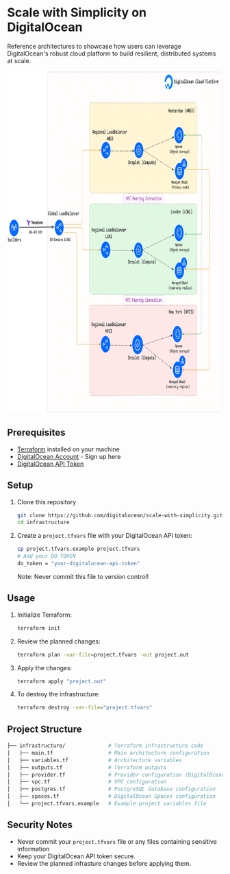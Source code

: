 # Scale with Simplicity on DigitalOcean

Reference architectures to showcase how users can leverage DigitalOcean's robust cloud platform to build resilient, distributed systems at scale.

<img src="./docs/scale-with-simplicity.png" width="900" height="800" alt="Scale With Simplicity">

## Prerequisites

- [Terraform](https://www.terraform.io/downloads.html) installed on your machine
- [DigitalOcean Account](https://cloud.digitalocean.com/registrations/new) - Sign up here
- [DigitalOcean API Token](https://cloud.digitalocean.com/account/api/tokens)

## Setup

1. Clone this repository

   ```bash
   git clone https://github.com/digitalocean/scale-with-simplicity.git
   cd infrastructure
   ```

2. Create a `project.tfvars` file with your DigitalOcean API token:

   ```bash
   cp project.tfvars.example project.tfvars
   # Add your DO TOKEN
   do_token = "your-digitalocean-api-token"
   ```

   Note: Never commit this file to version control!

## Usage

1. Initialize Terraform:

   ```bash
   terraform init
   ```

2. Review the planned changes:

   ```bash
   terraform plan -var-file=project.tfvars -out project.out
   ```

3. Apply the changes:

   ```bash
   terraform apply "project.out"   
   ```

4. To destroy the infrastructure:

   ```bash
   terraform destroy -var-file="project.tfvars" 
   ```

## Project Structure

```bash
├── infrastructure/              # Terraform infrastructure code
│   ├── main.tf                  # Main architecture configuration
│   ├── variables.tf             # Architecture variables
│   ├── outputs.tf               # Terraform outputs
│   ├── provider.tf              # Provider configuration (DigitalOcean)
│   ├── vpc.tf                   # VPC configuration
│   ├── postgres.tf              # PostgreSQL database configuration
│   ├── spaces.tf                # DigitalOcean Spaces configuration
│   └── project.tfvars.example   # Example project variables file
```

## Security Notes

- Never commit your `project.tfvars` file or any files containing sensitive information
- Keep your DigitalOcean API token secure.
- Review the planned infrasture changes before applying them.


